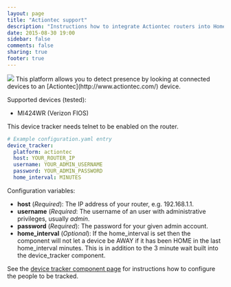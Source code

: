 ```yaml
---
layout: page
title: "Actiontec support"
description: "Instructions how to integrate Actiontec routers into Home Assistant."
date: 2015-08-30 19:00
sidebar: false
comments: false
sharing: true
footer: true
---
```


<img src='/images/supported_brands/actiontec.png' class='brand pull-right' />
This platform allows you to detect presence by looking at connected devices to an [Actiontec](http://www.actiontec.com/) device.

Supported devices (tested):

- MI424WR (Verizon FIOS)

<p class='note warning'>
This device tracker needs telnet to be enabled on the router.
</p>

```yaml
# Example configuration.yaml entry
device_tracker:
  platform: actiontec
  host: YOUR_ROUTER_IP
  username: YOUR_ADMIN_USERNAME
  password: YOUR_ADMIN_PASSWORD
  home_interval: MINUTES
```

Configuration variables:

- **host** (*Required*): The IP address of your router, e.g. 192.168.1.1.
- **username** (*Required*: The username of an user with administrative privileges, usually *admin*.
- **password** (*Required*): The password for your given admin account.
- **home_interval** (*Optional*): If the home_interval is set then the component will not let a device be AWAY if it has been HOME in the last home_interval minutes. This is in addition to the 3 minute wait built into the device_tracker component.

See the [device tracker component page](/components/device_tracker.html) for instructions how to configure the people to be tracked.

